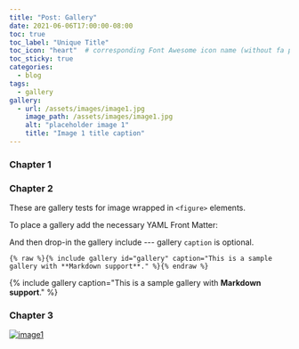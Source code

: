 ```yaml
---
title: "Post: Gallery"
date: 2021-06-06T17:00:00-08:00
toc: true
toc_label: "Unique Title"
toc_icon: "heart"  # corresponding Font Awesome icon name (without fa prefix)
toc_sticky: true
categories:
  - blog
tags:
  - gallery
gallery:
  - url: /assets/images/image1.jpg
    image_path: /assets/images/image1.jpg
    alt: "placeholder image 1"
    title: "Image 1 title caption"
---
```


### Chapter 1

### Chapter 2

These are gallery tests for image wrapped in `<figure>` elements.

To place a gallery add the necessary YAML Front Matter:


And then drop-in the gallery include --- gallery `caption` is optional.

```liquid
{% raw %}{% include gallery id="gallery" caption="This is a sample gallery with **Markdown support**." %}{% endraw %}
```

{% include gallery caption="This is a sample gallery with **Markdown support**." %}


### Chapter 3

[![image1](https://animalcrossing.design/assets/images/image1.jpg)](https://www.bilibili.com)

